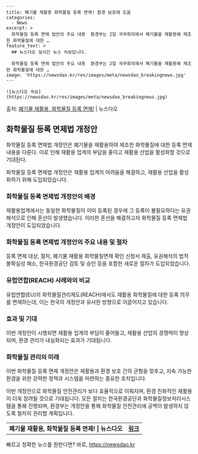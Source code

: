     ---
    title: 폐기물 재활용 화학물질 등록 면제! 환경 보호에 도움
    categories:
      - News
    excerpt: >
      화학물질 등록 면제 법안의 주요 내용  환경부는 2일 국무회의에서 폐기물을 재활용해 제조한 화학물질에 대한 …
    feature_text: >
      ## 뉴스다오 실시간 뉴스 속보입니다.
    
      화학물질 등록 면제 법안의 주요 내용  환경부는 2일 국무회의에서 폐기물을 재활용해 제조한 화학물질에 대한 …
    image: 'https://newsdao.kr/res/images/meta/newsdao_breakingnews.jpg'
    ---
    
    ![뉴스다오 속보](https://newsdao.kr/res/images/meta/newsdao_breakingnews.jpg)

<p>출처: <a href="https://newsdao.kr/4556" rel="dofollow">폐기물 재활용, 화학물질 등록 면제!</a> | 뉴스다오</p>

<h2 data-ke-size="size26">화학물질 등록 면제법 개정안</h2>
화학물질 등록 면제법 개정안은 폐기물을 재활용하여 제조한 화학물질에 대한 등록 면제 내용을 다룬다. 이로 인해 재활용 업계의 부담을 줄이고 재활용 산업을 활성화할 것으로 기대된다.

<p data-ke-size="size16">화학물질 등록 면제법 개정안은 재활용 업계의 어려움을 해결하고, 재활용 산업을 활성화하기 위해 도입되었습니다.</p>

<h3><b>화학물질 등록 면제법 개정안의 배경</b></h3>
재활용업계에서는 동일한 화학물질이 이미 등록된 경우에 그 등록이 불필요하다는 유권해석으로 인해 혼선이 발생했습니다. 이러한 혼선을 해결하고자 화학물질 등록 면제법 개정안이 도입되었습니다.

<h3><b>화학물질 등록 면제법 개정안의 주요 내용 및 절차</b></h3>
등록 면제 대상, 절차, 폐기물 재활용 화학물질면제 확인 신청서 제출, 유권해석의 법적 불확실성 해소, 한국환경공단 검토 및 승인 등을 포함한 새로운 절차가 도입되었습니다.

<h3><b>유럽연합(REACH) 사례와의 비교</b></h3>
유럽연합(EU)의 화학물질관리제도(REACH)에서도 재활용 화학물질에 대한 등록 의무를 면제하는데, 이는 한국의 개정안과 유사한 방향으로 이끌어지고 있습니다.

<h3><b>효과 및 기대</b></h3>
이번 개정안이 시행되면 재활용 업계의 부담이 줄어들고, 재활용 산업의 경쟁력이 향상되며, 환경 관리가 내실화되는 효과가 기대됩니다.

<h3><b>화학물질 관리의 미래</b></h3>
이번 화학물질 등록 면제 개정안은 재활용과 환경 보호 간의 균형을 맞추고, 지속 가능한 환경을 위한 강력한 정책과 시스템을 마련하는 중요한 조치입니다.

이번 개정안으로 화학물질 안전관리가 보다 효율적으로 이뤄지며, 환경 친화적인 재활용이 더욱 장려될 것으로 기대됩니다. 모든 절차는 한국환경공단과 화학물질정보처리시스템을 통해 진행되며, 환경부는 개정안을 통해 화학물질 안전관리에 공백이 발생하지 않도록 철저히 관리할 계획입니다.

<p data-ke-size="size16"></p>

<table>
  <tbody>
    <tr>
      <td style="text-align: center; height: 17px;"><b>폐기물 재활용, 화학물질 등록 면제! | 뉴스다오</b></td>
      <td style="text-align: center; height: 17px;"><b><a href="https://newsdao.kr/4556">링크</a></b></td>
    </tr>
  </tbody>
</table> 

빠르고 정확한 뉴스를 원한다면? 바로, <a href="https://newsdao.kr" rel="dofollow">https://newsdao.kr</a>


    
